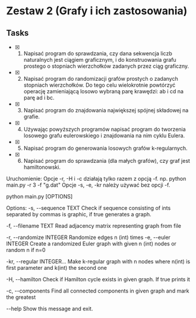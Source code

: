 # Zestaw 2 (Grafy i ich zastosowania)

## Tasks
- [x] 1. Napisać program do sprawdzania, czy dana sekwencja liczb naturalnych jest ciągiem graficznym, i do konstruowania grafu prostego o stopniach wierzchołków zadanych przez ciąg graficzny.
- [x] 2. Napisać program do randomizacji grafów prostych o zadanych stopniach wierzchołków. Do tego celu wielokrotnie powtórzyć operację zamieniającą losowo wybraną parę krawędzi: ab i cd na parę ad i bc.
- [x] 3. Napisać program do znajdowania największej spójnej składowej na grafie.
- [x] 4. Używając powyższych programów napisać program do tworzenia losowego grafu eulerowskiego i znajdowania na nim cyklu Eulera.
- [x] 5. Napisać program do generowania losowych grafów k-regularnych.
- [x] 6. Napisać program do sprawdzania (dla małych grafów), czy graf jest hamiltonowski.

Uruchomienie:
Opcje -r, -H i -c działają tylko razem z opcją -f. np. python main.py -r 3 -f  "g.dat"
Opcje -s, -e, -kr należy używać bez opcji -f.
 
python main.py [OPTIONS]

Options:
  -s, --sequence TEXT        Check if sequence consisting of ints separated by
                             commas is graphic, if true generates a graph.

  -f, --filename TEXT        Read adjacency matrix representing graph from
                             file

  -r, --randomize INTEGER    Randomize edges n (int) times
  -e, --euler INTEGER        Create a randomized Euler graph with given n
                             (int) nodes or random n if n=0

  -kr, --regular INTEGER...  Make k-regular graph with n nodes where n(int) is
                             first parameter and k(int) the second one

  -H, --hamilton             Check if Hamilton cycle exists in given graph. If
                             true prints it

  -c, --components           Find all connected  components in given graph and
                             mark the greatest

  --help                     Show this message and exit.